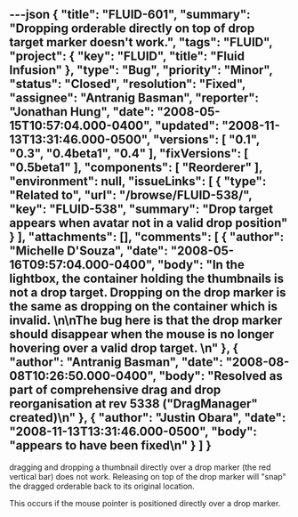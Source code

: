 ---json
{
  "title": "FLUID-601",
  "summary": "Dropping orderable directly on top of drop target marker doesn't work.",
  "tags": "FLUID",
  "project": {
    "key": "FLUID",
    "title": "Fluid Infusion"
  },
  "type": "Bug",
  "priority": "Minor",
  "status": "Closed",
  "resolution": "Fixed",
  "assignee": "Antranig Basman",
  "reporter": "Jonathan Hung",
  "date": "2008-05-15T10:57:04.000-0400",
  "updated": "2008-11-13T13:31:46.000-0500",
  "versions": [
    "0.1",
    "0.3",
    "0.4beta1",
    "0.4"
  ],
  "fixVersions": [
    "0.5beta1"
  ],
  "components": [
    "Reorderer"
  ],
  "environment": null,
  "issueLinks": [
    {
      "type": "Related to",
      "url": "/browse/FLUID-538/",
      "key": "FLUID-538",
      "summary": "Drop target appears when avatar not in a valid drop position"
    }
  ],
  "attachments": [],
  "comments": [
    {
      "author": "Michelle D'Souza",
      "date": "2008-05-16T09:57:04.000-0400",
      "body": "In the lightbox, the container holding the thumbnails is not a drop target. Dropping on the drop marker is the same as dropping on the container which is invalid.&#x20;\n\nThe bug here is that the drop marker should disappear when the mouse is no longer hovering over a valid drop target.&#x20;\n"
    },
    {
      "author": "Antranig Basman",
      "date": "2008-08-08T10:26:50.000-0400",
      "body": "Resolved as part of comprehensive drag and drop reorganisation at rev 5338 (\"DragManager\" created)\n"
    },
    {
      "author": "Justin Obara",
      "date": "2008-11-13T13:31:46.000-0500",
      "body": "appears to have been fixed\n"
    }
  ]
}
---
dragging and dropping a thumbnail directly over a drop marker (the red vertical bar) does not work. Releasing on top of the drop marker will "snap" the dragged orderable back to its original location.

This occurs if the mouse pointer is positioned directly over a drop marker.

        